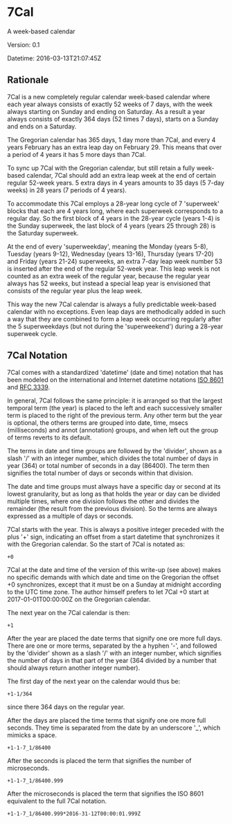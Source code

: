 # 7Cal
A week-based calendar

Version: 0.1

Datetime: 2016-03-13T21:07:45Z

## Rationale

7Cal is a new completely regular calendar week-based calendar where each year always consists of exactly 52 weeks of 7 days, with the week always starting on Sunday and ending on Saturday. As a result a year always consists of exactly 364 days (52 times 7 days), starts on a Sunday and ends on a Saturday.

The Gregorian calendar has 365 days, 1 day more than 7Cal, and every 4 years February has an extra leap day on February 29. This means that over a period of 4 years it has 5 more days than 7Cal.

To sync up 7Cal with the Gregorian calendar, but still retain a fully week-based calendar, 7Cal should add an extra leap week at the end of certain regular 52-week years. 5 extra days in 4 years amounts to 35 days (5 7-day weeks) in 28 years (7 periods of 4 years).

To accommodate this 7Cal employs a 28-year long cycle of 7 'superweek' blocks that each are 4 years long, where each superweek corresponds to a regular day. So the first block of 4 years in the 28-year cycle (years 1-4) is the Sunday superweek, the last block of 4 years (years 25 through 28) is the Saturday superweek.

At the end of every 'superweekday', meaning the Monday (years 5-8), Tuesday (years 9-12), Wednesday (years 13-16), Thursday (years 17-20) and Friday (years 21-24) superweeks, an extra 7-day leap week number 53 is inserted after the end of the regular 52-week year. This leap week is not counted as an extra week of the regular year, because the regular year always has 52 weeks, but instead a special leap year is envisioned that consists of the regular year plus the leap week.

This way the new 7Cal calendar is always a fully predictable week-based calendar with no exceptions. Even leap days are methodically added in such a way that they are combined to form a leap week occurring regularly after the 5 superweekdays (but not during the 'superweekend') during a 28-year superweek cycle.

## 7Cal Notation

7Cal comes with a standardized 'datetime' (date and time) notation that has been modeled on the international and Internet datetime notations [ISO 8601](https://en.wikipedia.org/wiki/ISO_8601) and [RFC 3339](https://tools.ietf.org/html/rfc3339).

In general, 7Cal follows the same principle: it is arranged so that the largest temporal term (the year) is placed to the left and each successively smaller term is placed to the right of the previous term. Any other term but the year is optional, the others terms are grouped into date, time, msecs (milliseconds) and annot (annotation) groups, and when left out the group of terms reverts to its default.

The terms in date and time groups are followed by the 'divider', shown as a slash '/' with an integer number, which divides the total number of days in year (364) or total number of seconds in a day (86400). The term then signifies the total number of days or seconds within that division.

The date and time groups must always have a specific day or second at its lowest granularity, but as long as that holds the year or day can be divided multiple times, where one division follows the other and divides the remainder (the result from the previous division). So the terms are always expressed as a multiple of days or seconds.

7Cal starts with the year. This is always a positive integer preceded with the plus '+' sign, indicating an offset from a start datetime that synchronizes it with the Gregorian calendar. So the start of 7Cal is notated as:

    +0

7Cal at the date and time of the version of this write-up (see above) makes no specific demands with which date and time on the Gregorian the offset +0 synchronizes, except that it must be on a Sunday at midnight according to the UTC time zone. The author himself prefers to let 7Cal +0 start at 2017-01-01T00:00:00Z on the Gregorian calendar.

The next year on the 7Cal calendar is then:

    +1

After the year are placed the date terms that signify one ore more full days. There are one or more terms, separated by the a hyphen '-', and followed by the 'divider' shown as a slash '/' with an integer number, which signifies the number of days in that part of the year (364 divided by a number that should always return another integer number).

The first day of the next year on the calendar would thus be:

    +1-1/364

since there 364 days on the regular year.

After the days are placed the time terms that signify one ore more full seconds. They time is separated from the date by an underscore '_', which mimicks a space.

    +1-1-7_1/86400

After the seconds is placed the term that signifies the number of microseconds.

    +1-1-7_1/86400.999

After the microseconds is placed the term that signifies the ISO 8601 equivalent to the full 7Cal notation.

    +1-1-7_1/86400.999*2016-31-12T00:00:01.999Z
